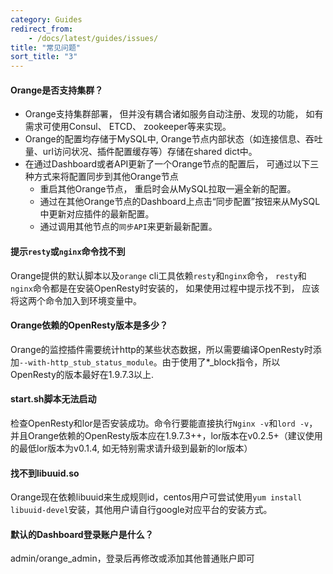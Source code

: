 ```yaml
---
category: Guides
redirect_from:
    - /docs/latest/guides/issues/
title: "常见问题"
sort_title: "3"
---
```



#### Orange是否支持集群？

- Orange支持集群部署， 但并没有耦合诸如服务自动注册、发现的功能， 如有需求可使用Consul、 ETCD、 zookeeper等来实现。
- Orange的配置均存储于MySQL中, Orange节点内部状态（如连接信息、吞吐量、url访问状况、插件配置缓存等）存储在shared dict中。
- 在通过Dashboard或者API更新了一个Orange节点的配置后， 可通过以下三种方式来将配置同步到其他Orange节点
    - 重启其他Orange节点， 重启时会从MySQL拉取一遍全新的配置。
    - 通过在其他Orange节点的Dashboard上点击“同步配置”按钮来从MySQL中更新对应插件的最新配置。
    - 通过调用其他节点的`同步API`来更新最新配置。

#### 提示`resty`或`nginx`命令找不到

Orange提供的默认脚本以及`orange` cli工具依赖`resty`和`nginx`命令， `resty`和`nginx`命令都是在安装OpenResty时安装的， 如果使用过程中提示找不到， 应该将这两个命令加入到环境变量中。

#### Orange依赖的OpenResty版本是多少？

Orange的监控插件需要统计http的某些状态数据，所以需要编译OpenResty时添加`--with-http_stub_status_module`。由于使用了*_block指令，所以OpenResty的版本最好在1.9.7.3以上.


#### start.sh脚本无法启动

检查OpenResty和lor是否安装成功。命令行要能直接执行`Nginx -v`和`lord -v`，并且Orange依赖的OpenResty版本应在1.9.7.3++，lor版本在v0.2.5+（建议使用的最低lor版本为v0.1.4, 如无特别需求请升级到最新的lor版本）

#### 找不到libuuid.so

Orange现在依赖libuuid来生成规则id，centos用户可尝试使用`yum install  libuuid-devel`安装，其他用户请自行google对应平台的安装方式。

#### 默认的Dashboard登录账户是什么？

admin/orange_admin，登录后再修改或添加其他普通账户即可



